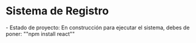 <h1> Sistema de Registro </h1>
- Estado de proyecto: En construcción
para ejecutar el sistema, debes de poner:
""npm install react""
